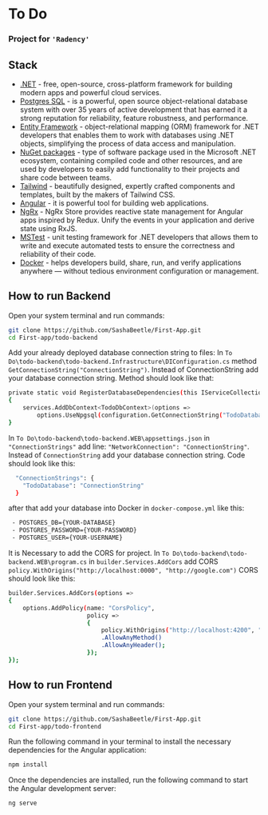 # To Do
### Project for `'Radency'` 
## Stack
* [.NET](https://dotnet.microsoft.com/) - free, open-source, cross-platform framework for building modern apps and powerful cloud services.
* [Postgres SQL](https://www.postgresql.org/) - is a powerful, open source object-relational database system with over 35 years of active development that has earned it a strong reputation for reliability, feature robustness, and performance.
* [Entity Framework](https://learn.microsoft.com/uk-ua/ef/) - object-relational mapping (ORM) framework for .NET developers that enables them to work with databases using .NET objects, simplifying the process of data access and manipulation.
* [NuGet packages](https://learn.microsoft.com/uk-ua/nuget/) - type of software package used in the Microsoft .NET ecosystem, containing compiled code and other resources, and are used by developers to easily add functionality to their projects and share code between teams.
* [Tailwind](https://tailwindui.com/) - beautifully designed, expertly crafted components and templates, built by the makers of Tailwind CSS.
* [Angular](https://angular.io/) - it is powerful tool for building web applications.
* [NgRx](https://ngrx.io/) - NgRx Store provides reactive state management for Angular apps inspired by Redux. Unify the events in your application and derive state using RxJS.
* [MSTest](https://learn.microsoft.com/uk-ua/dotnet/core/testing/unit-testing-with-mstest) - unit testing framework for .NET developers that allows them to write and execute automated tests to ensure the correctness and reliability of their code.
* [Docker](https://www.docker.com/) - helps developers build, share, run, and verify applications anywhere — without tedious environment configuration or management.

## How to run Backend
Open your system terminal and run commands:
```sh
git clone https://github.com/SashaBeetle/First-App.git
cd First-app/todo-backend
```
Add your already deployed database connection string to files:
In `To Do\todo-backend\todo-backend.Infrastructure\DIConfiguration.cs` method `GetConnectionString("ConnectionString")`. Instead of ConnectionString add your database connection string. Method should look like that:
```sh
private static void RegisterDatabaseDependencies(this IServiceCollection services, IConfigurationRoot configuration)
{
    services.AddDbContext<TodoDbContext>(options =>
        options.UseNpgsql(configuration.GetConnectionString("TodoDatabase")));
}
```
In `To Do\todo-backend\todo-backend.WEB\appsettings.json` in `"ConnectionStrings"` add line: `"NetworkConnection": "ConnectionString"`. Instead of `ConnectionString` add your database connection string. Code should look like this:
```sh
  "ConnectionStrings": {
    "TodoDatabase": "ConnectionString"
  }
```
after that add your database into Docker in `docker-compose.yml` like this:
```sh
 - POSTGRES_DB={YOUR-DATABASE}
 - POSTGRES_PASSWORD={YOUR-PASSWORD}
 - POSTGRES_USER={YOUR-USERNAME}
```
It is Necessary to add the CORS for project.
In `To Do\todo-backend\todo-backend.WEB\program.cs` in `builder.Services.AddCors` add CORS `policy.WithOrigins("http://localhost:0000", "http://google.com")` CORS should look like this:
```sh
builder.Services.AddCors(options =>
{
    options.AddPolicy(name: "CorsPolicy",
                      policy =>
                      {
                          policy.WithOrigins("http://localhost:4200", "http://localhost:7247", "http://localhost:7080", "http://localhost:7081")
                          .AllowAnyMethod()
                          .AllowAnyHeader();
                      });
});
```
## How to run Frontend
Open your system terminal and run commands:
```sh
git clone https://github.com/SashaBeetle/First-App.git
cd First-app/todo-frontend
```
Run the following command in your terminal to install the necessary dependencies for the Angular application:
```sh
npm install 
```
Once the dependencies are installed, run the following command to start the Angular development server:
```sh
ng serve 
```
